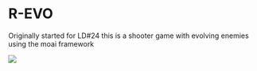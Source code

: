 R-EVO
============

Originally started for LD#24 this is a shooter game with evolving enemies using the moai framework

![](https://raw.github.com/oberonix/R-EVO/master/revo.gif)
